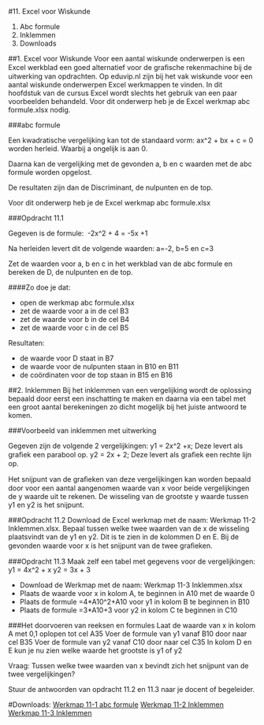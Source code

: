 #11. Excel voor Wiskunde

1. Abc formule
2. Inklemmen
3. Downloads

##1. Excel voor Wiskunde
Voor een aantal wiskunde onderwerpen is een Excel werkblad een goed alternatief voor de graﬁsche rekenmachine bij de uitwerking van opdrachten. Op eduvip.nl zijn bij het vak wiskunde voor een aantal wiskunde onderwerpen Excel werkmappen te vinden. In dit hoofdstuk van de cursus Excel wordt slechts het gebruik van een paar voorbeelden behandeld. Voor dit onderwerp heb je de Excel werkmap abc formule.xlsx nodig.

###abc formule

Een kwadratische vergelijking kan tot de standaard vorm: ax^2 + bx + c = 0 worden herleid. Waarbij a ongelijk is aan 0.

Daarna kan de vergelijking met de gevonden a, b en c waarden met de abc formule worden opgelost.

De resultaten zijn dan de Discriminant, de nulpunten en de top.

Voor dit onderwerp heb je de Excel werkmap abc formule.xlsx

###Opdracht 11.1

Gegeven is de formule:  -2x^2 + 4 = -5x +1

Na herleiden levert dit de volgende waarden: a=-2, b=5 en c=3

Zet de waarden voor a, b en c in het werkblad van de abc formule en bereken de D, de nulpunten en de top.

####Zo doe je dat:
* open de werkmap abc formule.xlsx
* zet de waarde voor a in de cel B3
* zet de waarde voor b in de cel B4
* zet de waarde voor c in de cel B5

Resultaten:
* de waarde voor D staat in B7
* de waarde voor de nulpunten staan in B10 en B11
* de coördinaten voor de top staan in B15 en B16

##2. Inklemmen
Bij het inklemmen van een vergelijking wordt de oplossing bepaald door eerst een inschatting te maken en daarna via een tabel met een groot aantal berekeningen zo dicht mogelijk bij het juiste antwoord te komen.

###Voorbeeld van inklemmen met uitwerking

Gegeven zijn de volgende 2 vergelijkingen:
y1 = 2x^2 +x; Deze levert als graﬁek een parabool op.
y2 = 2x + 2; Deze levert als graﬁek een rechte lijn op.

Het snijpunt van de graﬁeken van deze vergelijkingen kan worden bepaald door voor een aantal aangenomen waarde van x voor beide vergelijkingen de y waarde uit te rekenen. De wisseling van de grootste y waarde tussen y1 en y2 is het snijpunt.

###Opdracht 11.2
Download de Excel werkmap met de naam: Werkmap 11-2 Inklemmen.xlsx.
Bepaal tussen welke twee waarden van de x de wisseling plaatsvindt van de y1 en y2. Dit is te zien in de kolommen D en E.
Bij de gevonden waarde voor x is het snijpunt van de twee graﬁeken.

###Opdracht 11.3
Maak zelf een tabel met gegevens voor de vergelijkingen:
y1 = 4x^2 + x
y2 = 3x + 3

* Download de Werkmap met de naam: Werkmap 11-3 Inklemmen.xlsx
* Plaats de waarde voor x in kolom A, te beginnen in A10 met de waarde 0
* Plaats de formule =4*A10^2+A10 voor y1 in kolom B te beginnen in B10
* Plaats de formule =3*A10+3 voor y2 in kolom C te beginnen in C10

###Het doorvoeren van reeksen en formules
Laat de waarde van x in kolom A met 0,1 oplopen tot cel A35
Voer de formule van y1 vanaf B10 door naar cel B35
Voer de formule van y2 vanaf C10 door naar cel C35
In kolom D en E kun je nu zien welke waarde het grootste is y1 of y2

Vraag: Tussen welke twee waarden van x bevindt zich het snijpunt van de twee vergelijkingen?

Stuur de antwoorden van opdracht 11.2 en 11.3 naar je docent of begeleider.

#Downloads:
[Werkmap 11-1 abc formule](https://www.eduvip.nl/cms/files/Werkmap-11-1-abc-formule.xlsx)
[Werkmap 11-2 Inklemmen](https://www.eduvip.nl/cms/files/Werkmap-11-2-Inklemmen.xlsx)
[Werkmap 11-3 Inklemmen](https://www.eduvip.nl/cms/files/Werkmap-11-3-Inklemmen.xlsx)

